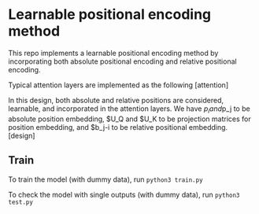 # Learnable positional encoding method
This repo implements a learnable positional encoding method by incorporating both absolute positional encoding and relative positional encoding. 

Typical attention layers are implemented as the following
[attention]

In this design, both absolute and relative positions are considered, learnable, and incorporated in the attention layers. We have $p_i and$p_j to be absolute position embedding, $U_Q and $U_K to be projection matrices for position embedding, and $b_j-i to be relative positional embedding.
[design]

## Train
To train the model (with dummy data), run 
`python3 train.py`

To check the model with single outputs (with dummy data), run
`python3 test.py`
